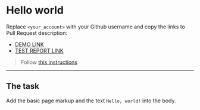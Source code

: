 # Hello world
Replace `<your_account>` with your Github username and copy the links to Pull Request description:
- [DEMO LINK](https://yarik-bachynskyi.github.io/layout_hello-world/)
- [TEST REPORT LINK](https://yarik-bachynskyi.github.io/layout_hello-world/report/html_report/)

> Follow [this instructions](https://mate-academy.github.io/layout_task-guideline/#how-to-solve-the-layout-tasks-on-github)
___

## The task 
Add the basic page markup and the text `Hello, world!` into the body.
